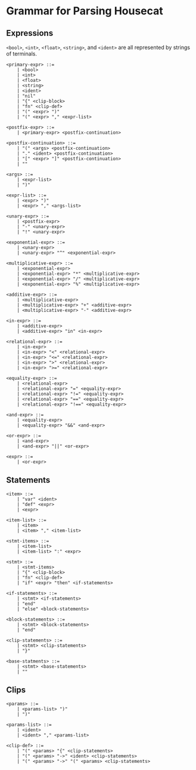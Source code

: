 Grammar for Parsing Housecat
============================

Expressions
-----------
`<bool>`, `<int>`, `<float>`, `<string>`, and `<ident>` are all represented by strings of terminals.


    <primary-expr> ::=
        | <bool>
        | <int>
        | <float>
        | <string>
        | <ident>
        | "nil"
        | "{" <clip-block>
        | "fn" <clip-def>
        | "(" <expr> ")"
        | "(" <expr> "," <expr-list>

    <postfix-expr> ::=
        | <primary-expr> <postfix-continuation>

    <postfix-continuation> ::=
        | "(" <args> <postfix-continuation>
        | "." <ident> <postfix-continuation>
        | "[" <expr> "]" <postfix-continuation>
        | ""

    <args> ::=
        | <expr-list>
        | ")"

    <expr-list> ::=
        | <expr> ")"
        | <expr> "," <args-list>

    <unary-expr> ::=
        | <postfix-expr>
        | "-" <unary-expr>
        | "!" <unary-expr>

    <exponential-expr> ::=
        | <unary-expr>
        | <unary-expr> "^" <exponential-expr>

    <multiplicative-expr> ::=
        | <exponential-expr>
        | <exponential-expr> "*" <multiplicative-expr>
        | <exponential-expr> "/" <multiplicative-expr>
        | <exponential-expr> "%" <multiplicative-expr>

    <additive-expr> ::=
        | <multiplicative-expr>
        | <multiplicative-expr> "+" <additive-expr>
        | <multiplicative-expr> "-" <additive-expr>

    <in-expr> ::=
        | <additive-expr>
        | <additive-expr> "in" <in-expr>

    <relational-expr> ::=
        | <in-expr>
        | <in-expr> "<" <relational-expr>
        | <in-expr> "<=" <relational-expr>
        | <in-expr> ">" <relational-expr>
        | <in-expr> ">=" <relational-expr>

    <equality-expr> ::=
        | <relational-expr>
        | <relational-expr> "=" <equality-expr>
        | <relational-expr> "!=" <equality-expr>
        | <relational-expr> "==" <equality-expr>
        | <relational-expr> "!==" <equality-expr>

    <and-expr> ::=
        | <equality-expr>
        | <equality-expr> "&&" <and-expr>

    <or-expr> ::=
        | <and-expr>
        | <and-expr> "||" <or-expr>

    <expr> ::=
        | <or-expr>


Statements
----------

    <item> ::=
        | "var" <ident>
        | "def" <expr>
        | <expr>

    <item-list> ::=
        | <item>
        | <item> "," <item-list>

    <stmt-items> ::=
        | <item-list>
        | <item-list> ":" <expr>

    <stmt> ::=
        | <stmt-items>
        | "{" <clip-block>
        | "fn" <clip-def>
        | "if" <expr> "then" <if-statements>

    <if-statements> ::=
        | <stmt> <if-statements>
        | "end"
        | "else" <block-statements>

    <block-statements> ::=
        | <stmt> <block-statements>
        | "end"

    <clip-statements> ::=
        | <stmt> <clip-statements>
        | "}"

    <base-statments> ::=
        | <stmt> <base-statements>
        | ""

Clips
-----

    <params> ::=
        | <params-list> ")"
        | ")"

    <params-list> ::=
        | <ident>
        | <ident> "," <params-list>

    <clip-def> ::=
        | "(" <params> "{" <clip-statements>
        | "(" <params> "->" <ident> <clip-statements>
        | "(" <params> "->" "(" <params> <clip-statements>